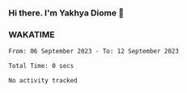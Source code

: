 ### Hi there. I'm Yakhya Diome 👋

### WAKATIME
<!--START_SECTION:waka-->

```txt
From: 06 September 2023 - To: 12 September 2023

Total Time: 0 secs

No activity tracked
```

<!--END_SECTION:waka-->
